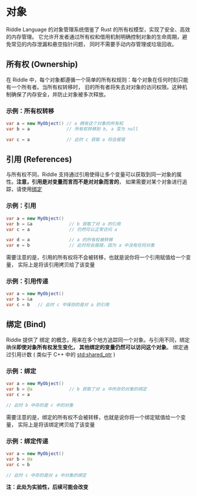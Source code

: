 # 对象

Riddle Language 的对象管理系统借鉴了 Rust 的所有权模型，实现了安全、高效的内存管理。 它允许开发者通过所有权和借用机制明确控制对象的生命周期，避免常见的内存泄漏和悬空指针问题， 同时不需要手动内存管理或垃圾回收。

## 所有权 (Ownership)

在 Riddle 中，每个对象都遵循一个简单的所有权规则：每个对象在任何时刻只能有一个所有者。当所有权转移时， 旧的所有者将失去对对象的访问权限。这种机制确保了内存安全，并防止对象被多次释放。

### 示例：所有权转移

```java
var a = new MyObject() // a 拥有这个对象的所有权
var b = a              // 所有权转移到 b, a 变为 null

var c = a              // 此时 c 获取 a 将会报错
```

## 引用 (References)

与所有权不同，Riddle 支持通过引用使得让多个变量可以获取到同一对象的属性。**注意，引用是对变量而言而不是对对象而言的**， 如果需要对某个对象进行追踪，请使用[绑定](#bind)

### 示例：引用

```java
var a = new MyObject() 
var b = &a              // b 获取了对 a 的引用
var c = a               // 仍然可以正常访问 a          

var d = a               // a 的所有权被转移
var e = b               // 此时将会报错，因为 a 中没有任何对象
```

需要注意的是，引用的所有权将不会被转移，也就是说你将一个引用赋值给一个变量， 实际上是将该引用拷贝给了该变量

### 示例：引用传递

```java
var a = new MyObject()
var b = &a
var c = b   // 此时 c 中保存的是对 a 的引用
```

## 绑定 (Bind)

Riddle 提供了 绑定 的概念，用来在多个地方追踪同一个对象。与引用不同，绑定确保**即使对象所有权发生变化， 其他绑定的变量仍然可以访问这个对象**。 绑定通过引用计数 ( 类似于 C++ 中的 [std:shared_ptr](https://zh.cppreference.com/w/cpp/memory/shared_ptr) )

### 示例：绑定

```java
var a = new MyObject()
var b = @a              // b 获取了对 a 中所存的对象的绑定
var c = a

// 此时 b 中存的是 c 中的对象
```

需要注意的是，绑定的所有权不会被转移，也就是说你将一个绑定赋值给一个变量， 实际上是将该绑定拷贝给了该变量

### 示例：绑定传递

```java
var a = new MyObject()
var b = @a           
var c = b

// 此时 c 中存的是对 a 中对象的绑定
```

**注：此处为实验性，后续可能会改变**